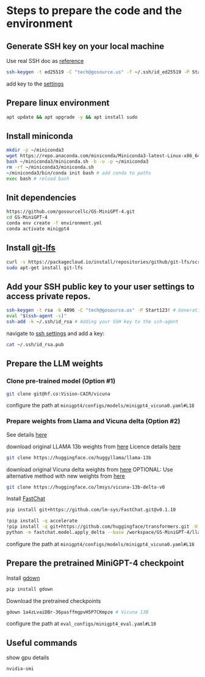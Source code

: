 # Steps to prepare the code and the environment

## Generate SSH key on your local machine
Use real SSH doc as [reference](https://docs.runpod.io/docs/use-real-ssh)
```bash
ssh-keygen -t ed25519 -C "tech@gosource.us" -f ~/.ssh/id_ed25519 -P Start123!
```
add key to the [settings](https://www.runpod.io/console/user/settings)

## Prepare linux environment
```bash
apt update && apt upgrade -y && apt install sudo
```

## Install miniconda
```bash
mkdir -p ~/miniconda3
wget https://repo.anaconda.com/miniconda/Miniconda3-latest-Linux-x86_64.sh -O ~/miniconda3/miniconda.sh
bash ~/miniconda3/miniconda.sh -b -u -p ~/miniconda3
rm -rf ~/miniconda3/miniconda.sh
~/miniconda3/bin/conda init bash # add conda to paths
exec bash # reload bash
```

## Init dependencies
```bash
https://github.com/gosourcellc/GS-MiniGPT-4.git
cd GS-MiniGPT-4
conda env create -f environment.yml
conda activate minigpt4
```

## Install [git-lfs](https://github.com/git-lfs/git-lfs/blob/main/INSTALLING.md)
```bash
curl -s https://packagecloud.io/install/repositories/github/git-lfs/script.deb.sh | sudo bash
sudo apt-get install git-lfs
```

## Add your SSH public key to your user settings to access private repos.
```bash
ssh-keygen -t rsa -b 4096 -C "tech@gosource.us" -P Start123! # Generating public SSH key
eval "$(ssh-agent -s)"
ssh-add -k ~/.ssh/id_rsa # Adding your SSH key to the ssh-agent
```
navigate to [ssh settings](https://huggingface.co/settings/keys) and add a key:
```bash
cat ~/.ssh/id_rsa.pub
```

## Prepare the LLM weights

### Clone pre-trained model (Option #1)
```bash
git clone git@hf.co:Vision-CAIR/vicuna
```
configure the path at `minigpt4/configs/models/minigpt4_vicuna0.yaml#L18`

### Prepare weights from Llama and Vicuna delta  (Option #2)

See details [here](./PrepareVicuna.md)

download original LLAMA 13b weights from [here](https://huggingface.co/huggyllama/llama-13b)
Licence details [here](https://huggingface.co/docs/transformers/main/model_doc/llama)
```bash
git clone https://huggingface.co/huggyllama/llama-13b
```

download original Vicuna delta weights from [here](https://huggingface.co/huggyllama/llama-13b)
OPTIONAL: Use alternative method with new weights from [here](https://github.com/lm-sys/FastChat/blob/main/docs/vicuna_weights_version.md)
```bash
git clone https://huggingface.co/lmsys/vicuna-13b-delta-v0
```

Install [FastChat](https://github.com/lm-sys/FastChat/blob/main/docs/vicuna_weights_version.md)
```bash
pip install git+https://github.com/lm-sys/FastChat.git@v0.1.10
```

```bash
!pip install -q accelerate
!pip install -q git+https://github.com/huggingface/transformers.git -U
python -m fastchat.model.apply_delta --base /workspace/GS-MiniGPT-4/llama-13b/ --target /workspace/GS-MiniGPT-4/vicuna/weight/  --delta /workspace/GS-MiniGPT-4/vicuna-13b-delta-v0/
```
configure the path at `minigpt4/configs/models/minigpt4_vicuna0.yaml#L18`

## Prepare the pretrained MiniGPT-4 checkpoint

Install [gdown](https://github.com/wkentaro/gdown)
```bash
pip install gdown
```

Download the pretrained checkpoints
```bash
gdown 1a4zLvaiDBr-36pasffmgpvH5P7CKmpze # Vicuna 13B
```
configure the path at `eval_configs/minigpt4_eval.yaml#L10`

## Useful commands
show gpu details
```bash
nvidia-smi
```